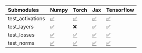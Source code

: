 | Submodules       | Numpy                                                                                                                           | Torch                                                                                                                           | Jax                                                                                                                             | Tensorflow                                                                                                                      |
|:-----------------|:--------------------------------------------------------------------------------------------------------------------------------|:--------------------------------------------------------------------------------------------------------------------------------|:--------------------------------------------------------------------------------------------------------------------------------|:--------------------------------------------------------------------------------------------------------------------------------|
| test_activations | <a href="https://github.com/unifyai/ivy/runs/8055684507?check_suite_focus=true" rel="noopener noreferrer" target="_blank">✅</a> | <a href="https://github.com/unifyai/ivy/runs/8055684697?check_suite_focus=true" rel="noopener noreferrer" target="_blank">✅</a> | <a href="https://github.com/unifyai/ivy/runs/8055684811?check_suite_focus=true" rel="noopener noreferrer" target="_blank">✅</a> | <a href="https://github.com/unifyai/ivy/runs/8055684953?check_suite_focus=true" rel="noopener noreferrer" target="_blank">✅</a> |
| test_layers      | <a href="https://github.com/unifyai/ivy/runs/8055684557?check_suite_focus=true" rel="noopener noreferrer" target="_blank">✅</a> | <a href="https://github.com/unifyai/ivy/runs/8055684726?check_suite_focus=true" rel="noopener noreferrer" target="_blank">❌</a> | <a href="https://github.com/unifyai/ivy/runs/8055684845?check_suite_focus=true" rel="noopener noreferrer" target="_blank">✅</a> | <a href="https://github.com/unifyai/ivy/runs/8055684985?check_suite_focus=true" rel="noopener noreferrer" target="_blank">✅</a> |
| test_losses      | <a href="https://github.com/unifyai/ivy/runs/8055684610?check_suite_focus=true" rel="noopener noreferrer" target="_blank">✅</a> | <a href="https://github.com/unifyai/ivy/runs/8055684750?check_suite_focus=true" rel="noopener noreferrer" target="_blank">✅</a> | <a href="https://github.com/unifyai/ivy/runs/8055684896?check_suite_focus=true" rel="noopener noreferrer" target="_blank">✅</a> | <a href="https://github.com/unifyai/ivy/runs/8055685025?check_suite_focus=true" rel="noopener noreferrer" target="_blank">✅</a> |
| test_norms       | <a href="https://github.com/unifyai/ivy/runs/8055684661?check_suite_focus=true" rel="noopener noreferrer" target="_blank">✅</a> | <a href="https://github.com/unifyai/ivy/runs/8055684782?check_suite_focus=true" rel="noopener noreferrer" target="_blank">✅</a> | <a href="https://github.com/unifyai/ivy/runs/8055684925?check_suite_focus=true" rel="noopener noreferrer" target="_blank">✅</a> | <a href="https://github.com/unifyai/ivy/runs/8055685060?check_suite_focus=true" rel="noopener noreferrer" target="_blank">✅</a> |